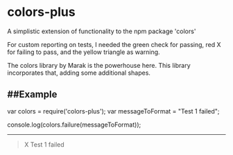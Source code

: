 # colors-plus

A simplistic extension of functionality to the npm package 'colors'

For custom reporting on tests, I needed the green check for passing, red X for failing to pass, and the yellow triangle as warning.

The colors library by Marak is the powerhouse here. This library incorporates that, adding some additional shapes.

##Example
---------------------------------------------

var colors = require('colors-plus');
var messageToFormat = "Test 1 failed";

console.log(colors.failure(messageToFormat));

---------------------------------------------

> X		Test 1 failed
